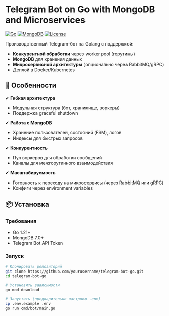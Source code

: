 # Telegram Bot on Go with MongoDB and Microservices

[![Go](https://img.shields.io/badge/Go-1.21+-00ADD8?logo=go)](https://golang.org/)
[![MongoDB](https://img.shields.io/badge/MongoDB-7.0+-47A248?logo=mongodb)](https://www.mongodb.com/)
[![License](https://img.shields.io/badge/License-MIT-blue.svg)](https://opensource.org/licenses/MIT)

Производственный Telegram-бот на Golang с поддержкой:
- **Конкурентной обработки** через worker pool (горутины)
- **MongoDB** для хранения данных
- **Микросервисной архитектуры** (опционально через RabbitMQ/gRPC)
- Деплой в Docker/Kubernetes

## 🚀 Особенности

✔ **Гибкая архитектура**  
- Модульная структура (бот, хранилище, воркеры)  
- Поддержка graceful shutdown  

✔ **Работа с MongoDB**  
- Хранение пользователей, состояний (FSM), логов  
- Индексы для быстрых запросов  

✔ **Конкурентность**  
- Пул воркеров для обработки сообщений  
- Каналы для межгорутинного взаимодействия  

✔ **Масштабируемость**  
- Готовность к переходу на микросервисы (через RabbitMQ или gRPC)  
- Конфиги через environment variables  

## 📦 Установка

### Требования
- Go 1.21+
- MongoDB 7.0+
- Telegram Bot API Token

### Запуск
```bash
# Клонировать репозиторий
git clone https://github.com/yourusername/telegram-bot-go.git
cd telegram-bot-go

# Установить зависимости
go mod download

# Запустить (предварительно настроив .env)
cp .env.example .env
go run cmd/bot/main.go